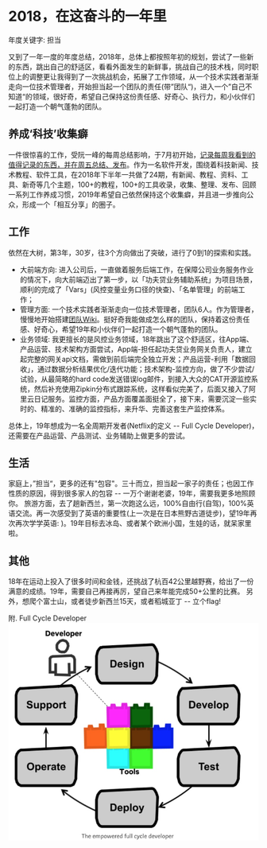 # 2018，在这奋斗的一年里

年度关键字: 担当

又到了一年一度的年度总结，2018年，总体上都按照年初的规划，尝试了一些新的东西，跳出自己的舒适区，看看外面发生的新鲜事，挑战自己的技术栈，同时职位上的调整更让我得到了一次挑战机会，拓展了工作领域，从一个技术实践者渐渐走向一位技术管理者，开始担当起一个团队的责任(带”团队“)，进入一个”自己不知道“的领域，很好奇，希望自己保持这份责任感、好奇心、执行力，和小伙伴们一起打造一个朝气蓬勃的团队。

## 养成‘科技’收集癖

一件很惊喜的工作，受阮一峰的每周总结影响，于7月初开始，[记录每周我看到的值得记录的东西，并在周五总结、发布](https://github.com/linlicro/blog/tree/master/%E5%B0%8F%E9%81%93%E6%B6%88%E6%81%AF)。作为一名软件开发，围绕着科技新闻、技术教程、软件工具，在2018年下半年一共做了24期，有新闻、教程、资料、工具、新奇等几个主题，100+的教程，100+的工具收录，收集、整理、发布、回顾一系列工作养成习惯，2019年希望自己依然保持这个收集癖，并且进一步推向公众，形成一个「相互分享」的圈子。

## 工作

依然在大树，第3年，30岁，往3个方向做出了突破，进行了0到1的探索和实践。

* 大前端方向: 进入公司后，一直做着服务后端工作，在保障公司业务服务作业的情况下，向大前端迈出了第一步，以「功夫贷业务辅助系统」为项目场景，顺利的完成了「Vars」(风控变量业务口径的快查)、「名单管理」的前端工作；
* 管理方面: 一个技术实践者渐渐走向一位技术管理者，团队6人。作为管理者，慢慢地开始搭建[团队Wiki](http://confluence.treefinance.com.cn/pages/viewpage.action?pageId=3407949)。挺好奇我能做成怎么样的团队，保持着这份责任感、好奇心，希望19年和小伙伴们一起打造一个朝气蓬勃的团队。
* 业务领域: 我更擅长的是风控业务领域，18年跳出了这个舒适区，往App端、产品运营、技术架构方面尝试，App端-担任起功夫贷业务网关负责人，建立起完整的网关api文档，需做到前后端完全独立开发；产品运营-利用「数据回收」，通过数据分析结果优化/迭代功能；技术架构-监控方向，做了不少尝试/试验，从最简略的hard code发送错误log邮件，到接入大众的CAT开源监控系统，然后补充使用Zipkin分布式跟踪系统，这样看似完美了，后面又接入了阿里云日记服务。监控方面，产品方面覆盖面挺全了，接下来，需要沉淀一些实时的、精准的、准确的监控指标，来升华、完善这套生产监控体系。

总体上，19年想成为一名全周期开发者(Netflix的定义 -- Full Cycle Developer)，还需要在产品运营、产品测试、业务辅助上做更多的尝试。

## 生活

家庭上，”担当“，更多的还有"包容"。三十而立，担当起一家子的责任；也因工作性质的原因，得到很多家人的包容 -- 一万个谢谢老婆，19年，需要我更多地照顾你。
旅游方面，去了趟新西兰，第一次跑这么远，100%自由行(自驾)，100%英语交流。再一次感受到了英语的重要性(上一次是在日本熊野古道徒步)，望19年再次再次学学英语: )。19年目标去冰岛、或者某个欧洲小国，生娃的话，就呆家里啦。

## 其他

18年在运动上投入了很多时间和金钱，还挑战了杭百42公里越野赛，给出了一份满意的成绩。19年，需要自己再接再厉，望自己来年能完成50+公里的比赛。
另外，想爬个富士山，或者徒步新西兰15天，或者稻城亚丁 -- 立个flag!

附. Full Cycle Developer
![](media/15460059499289/15460090676376.jpg)

